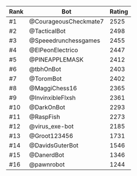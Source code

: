 Rank|Bot|Rating
---|---|---
#1|@CourageousCheckmate7|2525
#2|@TacticalBot|2498
#3|@Speeedrunchessgames|2455
#4|@ElPeonElectrico|2447
#5|@PINEAPPLEMASK|2412
#6|@tbhOnBot|2403
#7|@ToromBot|2402
#8|@MaggiChess16|2365
#9|@InvinxibleFlxsh|2361
#10|@DarkOnBot|2293
#11|@RaspFish|2273
#12|@virus_exe-bot|2185
#13|@Groot123456|1731
#14|@DavidsGuterBot|1546
#15|@DanerdBot|1346
#16|@pawnrobot|1244
